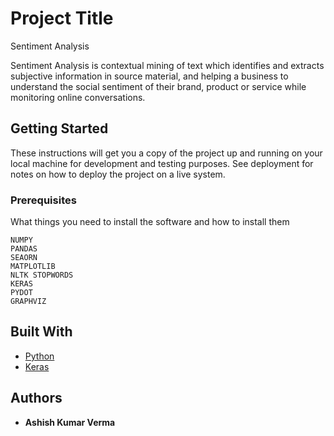 # Project Title

Sentiment Analysis

Sentiment Analysis is contextual mining of text which identifies and extracts subjective information in source material, and helping a business to understand the social sentiment of their brand, product or service while monitoring online conversations.

## Getting Started

These instructions will get you a copy of the project up and running on your local machine for development and testing purposes. See deployment for notes on how to deploy the project on a live system.

### Prerequisites

What things you need to install the software and how to install them

```
NUMPY
PANDAS
SEAORN
MATPLOTLIB
NLTK STOPWORDS
KERAS
PYDOT
GRAPHVIZ
```


## Built With

* [Python](https://www.python.org) 
* [Keras](https://pypi.org/project/Keras/) 



## Authors

* **Ashish Kumar Verma** 
